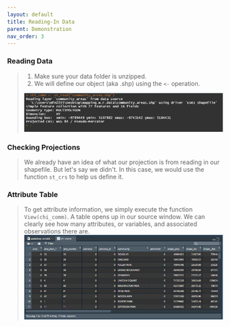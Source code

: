 ```yaml
---
layout: default
title: Reading-In Data
parent: Demonstration
nav_order: 3
---
```



### **Reading Data**
> 1. Make sure your data folder is unzipped. 
> 2. We will define our object (aka .shp) using the `<-` operation. 
> <img src="https://raw.githubusercontent.com/mefrazi2/mapping-with-r/main/img/reading_in_data.jpg">
  
### **Checking Projections**
> We already have an idea of what our projection is from reading in our shapefile. But let's say we didn't. In this case, we would use the function `st_crs` to help us define it. 

### **Attribute Table**
> To get attribute information, we simply execute the function `View(chi_comm)`. A table opens up in our source window. We can clearly see how many attributes, or variables, and associated observations there are. 
> <img src="https://raw.githubusercontent.com/mefrazi2/mapping-with-r/main/img/view.jpg">
